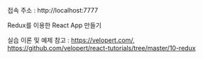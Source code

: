 
접속 주소 : http://localhost:7777

Redux를 이용한 React App 만들기

실습 이론 및 예제 참고 : https://velopert.com/, https://github.com/velopert/react-tutorials/tree/master/10-redux
